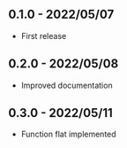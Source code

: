 ## 0.1.0 - 2022/05/07

* First release

## 0.2.0 - 2022/05/08

* Improved documentation

## 0.3.0 - 2022/05/11

* Function flat implemented
